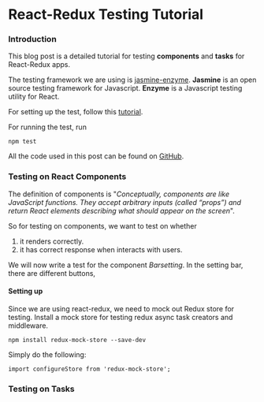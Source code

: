 # React-Redux Testing Tutorial


### Introduction
This blog post is a detailed tutorial for testing **components** and **tasks** for React-Redux apps.

The testing framework we are using is [jasmine-enzyme](https://www.npmjs.com/package/jasmine-enzyme). **Jasmine** is an open source testing framework for Javascript. **Enzyme** is a Javascript testing utility for React.

For setting up the test, follow this [tutorial](https://www.npmjs.com/package/jasmine-enzyme).

For running the test, run

```
npm test
```

All the code used in this post can be found on [GitHub](https://github.com/kaleo211/xetro).

### Testing on React Components
The definition of components is "*Conceptually, components are like JavaScript functions. They accept arbitrary inputs (called “props”) and return React elements describing what should appear on the screen*".

So for testing on components, we want to test on whether
1. it renders correctly.
2. it has correct response when interacts with users.

We will now write a test for the  component *Barsetting*.
In the setting bar, there are different buttons,

#### Setting up


Since we are using react-redux, we need to mock out Redux store for testing. Install a mock store for testing redux async task creators and middleware.
```
npm install redux-mock-store --save-dev
```
Simply do the following:
```
import configureStore from 'redux-mock-store';

```


### Testing on Tasks

